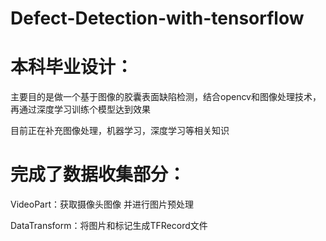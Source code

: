 # Defect-Detection-with-tensorflow
# 本科毕业设计：
  主要目的是做一个基于图像的胶囊表面缺陷检测，结合opencv和图像处理技术，再通过深度学习训练个模型达到效果

  目前正在补充图像处理，机器学习，深度学习等相关知识

# 完成了数据收集部分：
  VideoPart：获取摄像头图像 并进行图片预处理
  
  DataTransform：将图片和标记生成TFRecord文件

